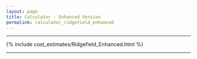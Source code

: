 ```yaml
---
layout: page
title: Calculator - Enhanced Version
permalink: calculator_ridgefield_enhanced
---
```


___

{% include cost_estimates/Ridgefield_Enhanced.html %}

___


